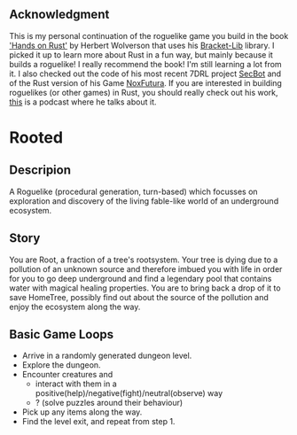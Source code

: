 
## Acknowledgment
This is my personal continuation of the roguelike game you build in the book ['Hands on Rust'](https://hands-on-rust.com/) by Herbert Wolverson that uses his [Bracket-Lib](https://github.com/amethyst/bracket-lib) library. I picked it up to learn more about Rust in a fun way, but mainly because it builds a roguelike! I really recommend the book! I'm still learning a lot from it. I also checked out the code of his most recent 7DRL project [SecBot](https://thebracket.itch.io/secbot) and of the Rust version of his Game [NoxFutura](https://github.com/thebracket/noxfutura). If you are interested in building roguelikes (or other games) in Rust, you should really check out his work, [this](https://rustgamedev.com/episodes/interview-with-herbert-wolverson-bracket-lib) is a podcast where he talks about it.

# Rooted

## Descripion
A Roguelike (procedural generation, turn-based) which focusses on exploration and discovery of the living fable-like world of an underground ecosystem.

## Story
You are Root, a fraction of a tree's rootsystem.  Your tree is dying due to a pollution of an unknown source and therefore imbued you with life in order for you to go deep underground and find a legendary pool that contains water with magical healing properties. You are to bring back a drop of it to save HomeTree, possibly find out about the source of the pollution and enjoy the ecosystem along the way.

## Basic Game Loops
- Arrive in a randomly generated dungeon level.
- Explore the dungeon.
- Encounter creatures and 
    - interact with them in a positive(help)/negative(fight)/neutral(observe) way
    - ? (solve puzzles around their behaviour)
- Pick up any items along the way.
-  Find the level exit, and repeat from step 1.

